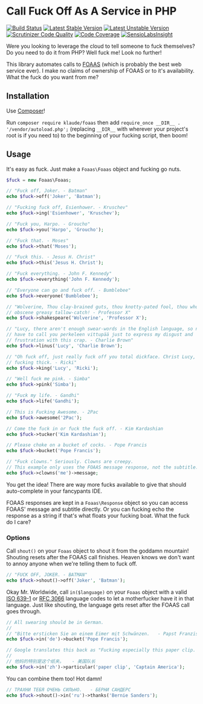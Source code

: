 # Call Fuck Off As A Service in PHP

[![Build Status](https://travis-ci.org/klaude/foaas-php.png)](https://travis-ci.org/klaude/foaas-php)
[![Latest Stable Version](https://poser.pugx.org/klaude/foaas-php/v/stable)](https://packagist.org/packages/klaude/foaas-php)
[![Latest Unstable Version](https://poser.pugx.org/klaude/foaas-php/v/unstable)](https://packagist.org/packages/klaude/foaas-php)
[![Scrutinizer Code Quality](https://scrutinizer-ci.com/g/klaude/foaas-php/badges/quality-score.png?b=master)](https://scrutinizer-ci.com/g/klaude/foaas-php/?branch=master)
[![Code Coverage](https://scrutinizer-ci.com/g/klaude/foaas-php/badges/coverage.png?b=master)](https://scrutinizer-ci.com/g/klaude/foaas-php/?branch=master)
[![SensioLabsInsight](https://insight.sensiolabs.com/projects/63ce3ca8-730c-473a-8f73-dec32a7b7602/mini.png)](https://insight.sensiolabs.com/projects/63ce3ca8-730c-473a-8f73-dec32a7b7602)

Were you looking to leverage the cloud to tell someone to fuck themselves? Do you need to do it from PHP? Well fuck me! Look no further!

This library automates calls to [FOAAS](https://foaas.herokuapp.com/) (which is probably the best web service ever). I make no claims of ownership of FOAAS or to it's availability. What the fuck do you want from me?

## Installation
Use [Composer](http://getcomposer.org/)!

Run `composer require klaude/foaas` then add `require_once __DIR__ . '/vendor/autoload.php';` (replacing `__DIR__` with wherever your project's root is if you need to) to the beginning of your fucking script, then boom!

## Usage
It's easy as fuck. Just make a `Foaas\Foaas` object and fucking go nuts.

```php
$fuck = new Foaas\Foaas;

// "Fuck off, Joker. - Batman"
echo $fuck->off('Joker', 'Batman');

// "Fucking fuck off, Esienhower. - Kruschev"
echo $fuck->ing('Esienhower', 'Kruschev');

// "Fuck you, Harpo. - Groucho"
echo $fuck->you('Harpo', 'Groucho');

// "Fuck that. - Moses"
echo $fuck->that('Moses');

// "Fuck this. - Jesus H. Christ"
echo $fuck->this('Jesus H. Christ');

// "Fuck everything. - John F. Kennedy"
echo $fuck->everything('John F. Kennedy');

// "Everyone can go and fuck off. - Bumblebee"
echo $fuck->everyone('Bumblebee');

// "Wolverine, Thou clay-brained guts, thou knotty-pated fool, thou whoreson
// obscene greasy tallow-catch! - Professor X"
echo $fuck->shakespeare('Wolverine', 'Professor X');

// "Lucy, there aren't enough swear-words in the English language, so now I'll
// have to call you perkeleen vittupää just to express my disgust and
// frustration with this crap. - Charlie Brown"
echo $fuck->linus('Lucy', 'Charlie Brown');

// "Oh fuck off, just really fuck off you total dickface. Christ Lucy, you are
// fucking thick. - Ricki"
echo $fuck->king('Lucy', 'Ricki');

// "Well fuck me pink. - Simba"
echo $fuck->pink('Simba');

// "Fuck my life. - Gandhi"
echo $fuck->life('Gandhi');

// This is Fucking Awesome. - 2Pac
echo $fuck->awesome('2Pac');

// Come the fuck in or fuck the fuck off. - Kim Kardashian
echo $fuck->tucker('Kim Kardashian');

// Please choke on a bucket of cocks. - Pope Francis
echo $fuck->bucket('Pope Francis');

// "Fuck clowns." Seriously. Clowns are creepy.
// This example only uses the FOAAS message response, not the subtitle.
echo $fuck->clowns('me')->message;
```

You get the idea! There are way more fucks available to give that should auto-complete in your fancypants IDE.

FOAAS responses are kept in a `Foaas\Response` object so you can access FOAAS' message and subtitle directly. Or you can fucking echo the response as a string if that's what floats your fucking boat. What the fuck do I care?

### Options

Call `shout()` on your `Foaas` object to shout it from the goddamn mountain! Shouting resets after the FOAAS call finishes. Heaven knows we don't want to annoy anyone when we're telling them to fuck off.

```php
// "FUCK OFF, JOKER. - BATMAN"
echo $fuck->shout()->off('Joker', 'Batman');
```

Okay Mr. Worldwide, call `in($language)` on your `Foaas` object with a valid [ISO 639-1](https://en.wikipedia.org/wiki/List_of_ISO_639-1_codes) or [RFC 3066](https://www.ietf.org/rfc/rfc3066.txt) language codes to let a motherfucker have it in that language. Just like shouting, the language gets reset after the FOAAS call goes through.

```php
// All swearing should be in German.
//
// "Bitte ersticken Sie an einem Eimer mit Schwänzen.   - Papst Franziskus"
echo $fuck->in('de')->bucket('Pope Francis');

// Google translates this back as "Fucking especially this paper clip. - Captain America". Cool.
//
// 他妈的特别是这个纸夹。   - 美国队长
echo $fuck->in('zh')->particular('paper clip', 'Captain America');
```

You can combine them too! Hot damn!

```php
// ТРАХНИ ТЕБЯ ОЧЕНЬ СИЛЬНО.   - БЕРНИ САНДЕРС
echo $fuck->shout()->in('ru')->thanks('Bernie Sanders');
```
